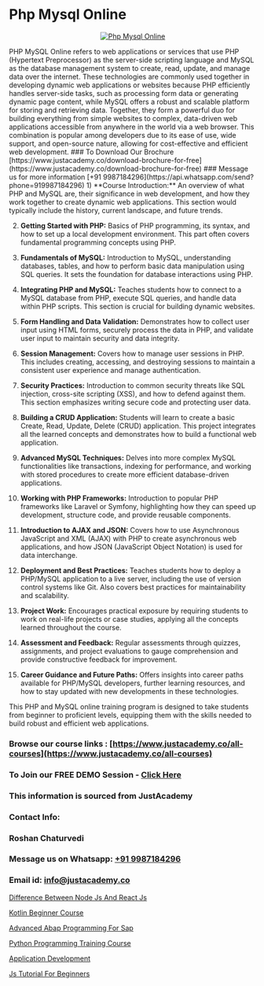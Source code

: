 # Php Mysql Online

<p align="center">
  <a href="https://justacademy.co/course-detail/php-training">
    <img src="https://justacademy.co/storage2/course_image/1676637155_course_image.webp" alt="Php Mysql Online">
  </a>
</p>
PHP MySQL Online refers to web applications or services that use PHP (Hypertext Preprocessor) as the server-side scripting language and MySQL as the database management system to create, read, update, and manage data over the internet. These technologies are commonly used together in developing dynamic web applications or websites because PHP efficiently handles server-side tasks, such as processing form data or generating dynamic page content, while MySQL offers a robust and scalable platform for storing and retrieving data. Together, they form a powerful duo for building everything from simple websites to complex, data-driven web applications accessible from anywhere in the world via a web browser. This combination is popular among developers due to its ease of use, wide support, and open-source nature, allowing for cost-effective and efficient web development.
### To Download Our Brochure [https://www.justacademy.co/download-brochure-for-free](https://www.justacademy.co/download-brochure-for-free)
### Message us for more information [+91 9987184296](https://api.whatsapp.com/send?phone=919987184296)
1) **Course Introduction:** An overview of what PHP and MySQL are, their significance in web development, and how they work together to create dynamic web applications. This section would typically include the history, current landscape, and future trends.

2) **Getting Started with PHP:** Basics of PHP programming, its syntax, and how to set up a local development environment. This part often covers fundamental programming concepts using PHP.

3) **Fundamentals of MySQL:** Introduction to MySQL, understanding databases, tables, and how to perform basic data manipulation using SQL queries. It sets the foundation for database interactions using PHP.

4) **Integrating PHP and MySQL:** Teaches students how to connect to a MySQL database from PHP, execute SQL queries, and handle data within PHP scripts. This section is crucial for building dynamic websites.

5) **Form Handling and Data Validation:** Demonstrates how to collect user input using HTML forms, securely process the data in PHP, and validate user input to maintain security and data integrity.

6) **Session Management:** Covers how to manage user sessions in PHP. This includes creating, accessing, and destroying sessions to maintain a consistent user experience and manage authentication.

7) **Security Practices:** Introduction to common security threats like SQL injection, cross-site scripting (XSS), and how to defend against them. This section emphasizes writing secure code and protecting user data.

8) **Building a CRUD Application:** Students will learn to create a basic Create, Read, Update, Delete (CRUD) application. This project integrates all the learned concepts and demonstrates how to build a functional web application.

9) **Advanced MySQL Techniques:** Delves into more complex MySQL functionalities like transactions, indexing for performance, and working with stored procedures to create more efficient database-driven applications.

10) **Working with PHP Frameworks:** Introduction to popular PHP frameworks like Laravel or Symfony, highlighting how they can speed up development, structure code, and provide reusable components.

11) **Introduction to AJAX and JSON:** Covers how to use Asynchronous JavaScript and XML (AJAX) with PHP to create asynchronous web applications, and how JSON (JavaScript Object Notation) is used for data interchange.

12) **Deployment and Best Practices:** Teaches students how to deploy a PHP/MySQL application to a live server, including the use of version control systems like Git. Also covers best practices for maintainability and scalability.

13) **Project Work:** Encourages practical exposure by requiring students to work on real-life projects or case studies, applying all the concepts learned throughout the course.

14) **Assessment and Feedback:** Regular assessments through quizzes, assignments, and project evaluations to gauge comprehension and provide constructive feedback for improvement.

15) **Career Guidance and Future Paths:** Offers insights into career paths available for PHP/MySQL developers, further learning resources, and how to stay updated with new developments in these technologies.

This PHP and MySQL online training program is designed to take students from beginner to proficient levels, equipping them with the skills needed to build robust and efficient web applications.

### Browse our course links : [https://www.justacademy.co/all-courses](https://www.justacademy.co/all-courses) 
### To Join our FREE DEMO Session - [Click Here](https://www.justacademy.co/register-for-course-demo)


### This information is sourced from JustAcademy
### Contact Info:
### Roshan Chaturvedi
### Message us on Whatsapp: [+91 9987184296](https://api.whatsapp.com/send?phone=919987184296)
### Email id: [info@justacademy.co](mailto:info@justacademy.co)
                
[Difference Between Node Js And React Js](https://www.linkedin.com/pulse/difference-between-node-js-react-justacademy-mumbai-sgxwc?trackingId=rw0rX0UABx9gPaYLtc2GEg%3D%3D&lipi=urn%3Ali%3Apage%3Ad_flagship3_showcase_admin%3BEsFdB2XdSWavw7Lqed%2FH2g%3D%3D)

[Kotlin Beginner Course](https://www.linkedin.com/pulse/kotlin-beginner-course-justacademy-delhi-5m47f/)

[Advanced Abap Programming For Sap](https://medium.com/@abhidnya.1068/advanced-abap-programming-for-sap-821b50faaa78)

[Python Programming Training Course](https://medium.com/@roneet705/python-programming-training-course-30daf0b8d12c)

[Application Development](https://justacademyin.github.io/Articles/Application-Development)

[Js Tutorial For Beginners](https://justacademyin.github.io/justacademy/js-tutorial-for-beginners)

